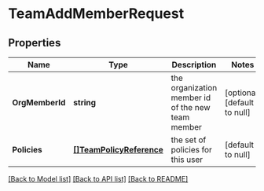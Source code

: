 # TeamAddMemberRequest

## Properties
Name | Type | Description | Notes
------------ | ------------- | ------------- | -------------
**OrgMemberId** | **string** | the organization member id of the new team member | [optional] [default to null]
**Policies** | [**[]TeamPolicyReference**](TeamPolicyReference.md) | the set of policies for this user | [default to null]

[[Back to Model list]](../README.md#documentation-for-models) [[Back to API list]](../README.md#documentation-for-api-endpoints) [[Back to README]](../README.md)

